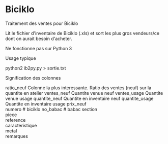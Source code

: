 Biciklo
=======

Traitement des ventes pour Biciklo

Lit le fichier d'inventaire de Biciklo (.xls) et sort les plus gros vendeurs/ce dont on aurait besoin d'acheter.

Ne fonctionne pas sur Python 3

Usage typique

python2 ib2py.py > sortie.txt

Signification des colonnes

ratio_neuf       Colonne la plus interessante. Ratio des ventes (neuf) sur la quantite en atelier
ventes_neuf      Quantite venue neuf
ventes_usage	 Quantite venue usage
quantite_neuf	 Quantite en inventaire neuf
quantite_usage	 Quantite en inventaire usage
prix_neuf	 
numero		 # biciklo
no_babac	 # babac
section		 
piece		 
reference	 
caracteristique	 
metal		 
remarques	 
